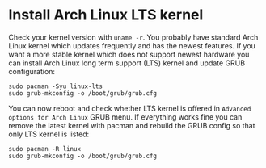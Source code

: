 # Install Arch Linux LTS kernel

Check your kernel version with `uname -r`. You probably have standard Arch Linux kernel which updates frequently and has the newest features. If you want a more stable kernel which does not support newest hardware you can install Arch Linux long term support (LTS) kernel and update GRUB configuration:
```
sudo pacman -Syu linux-lts
sudo grub-mkconfig -o /boot/grub/grub.cfg
```

You can now reboot and check whether LTS kernel is offered in `Advanced options for Arch Linux` GRUB menu. If everything works fine you can remove the latest kernel with pacman and rebuild the GRUB config so that only LTS kernel is listed:
```
sudo pacman -R linux
sudo grub-mkconfig -o /boot/grub/grub.cfg
``` 

